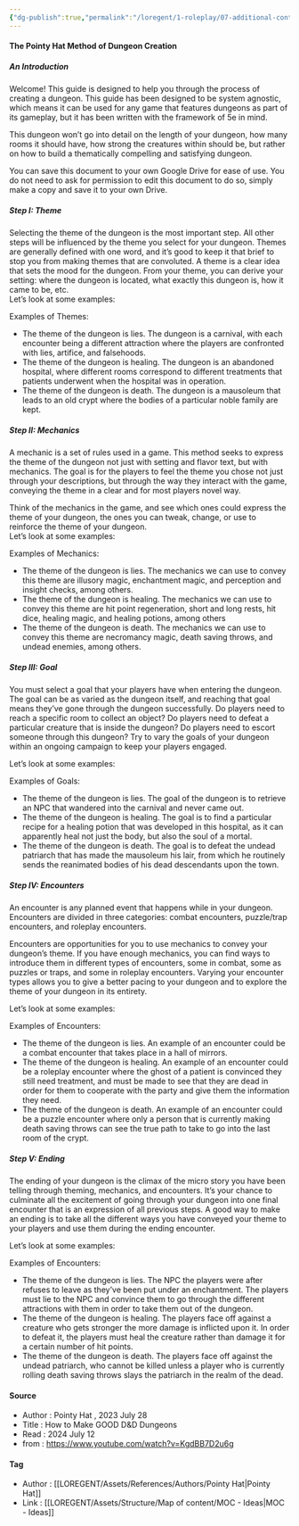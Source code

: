 ```yaml
---
{"dg-publish":true,"permalink":"/loregent/1-roleplay/07-additional-content/rpg-idea-dungeon-creation/"}
---
```


#### The Pointy Hat Method of Dungeon Creation

##### An Introduction

Welcome! This guide is designed to help you through the process of creating a dungeon. This guide has been designed to be system agnostic, which means it can be used for any game that features dungeons as part of its gameplay, but it has been written with the framework of 5e in mind.

This dungeon won’t go into detail on the length of your dungeon, how many rooms it should have, how strong the creatures within should be, but rather on how to build a thematically compelling and satisfying dungeon.

You can save this document to your own Google Drive for ease of use. You do not need to ask for permission to edit this document to do so, simply make a copy and save it to your own Drive.

##### Step I: Theme
  
Selecting the theme of the dungeon is the most important step. All other steps will be influenced by the theme you select for your dungeon. Themes are generally defined with one word, and it’s good to keep it that brief to stop you from making themes that are convoluted. A theme is a clear idea that sets the mood for the dungeon. From your theme, you can derive your setting: where the dungeon is located, what exactly this dungeon is, how it came to be, etc.  
Let’s look at some examples:

Examples of Themes: 

- The theme of the dungeon is lies. The dungeon is a carnival, with each encounter being a different attraction where the players are confronted with lies, artifice, and falsehoods.
- The theme of the dungeon is healing. The dungeon is an abandoned hospital, where different rooms correspond to different treatments that patients underwent when the hospital was in operation.
- The theme of the dungeon is death. The dungeon is a mausoleum that leads to an old crypt where the bodies of a particular noble family are kept.

##### Step II: Mechanics

A mechanic is a set of rules used in a game. This method seeks to express the theme of the dungeon not just with setting and flavor text, but with mechanics. The goal is for the players to feel the theme you chose not just through your descriptions, but through the way they interact with the game, conveying the theme in a clear and for most players novel way.

Think of the mechanics in the game, and see which ones could express the theme of your dungeon, the ones you can tweak, change, or use to reinforce the theme of your dungeon.  
Let’s look at some examples:

Examples of Mechanics: 

- The theme of the dungeon is lies. The mechanics we can use to convey this theme are illusory magic, enchantment magic, and perception and insight checks, among others.
- The theme of the dungeon is healing. The mechanics we can use to convey this theme are hit point regeneration, short and long rests, hit dice, healing magic, and healing potions, among others
- The theme of the dungeon is death. The mechanics we can use to convey this theme are necromancy magic, death saving throws, and undead enemies, among others.

##### Step III: Goal

You must select a goal that your players have when entering the dungeon. The goal can be as varied as the dungeon itself, and reaching that goal means they’ve gone through the dungeon successfully. Do players need to reach a specific room to collect an object? Do players need to defeat a particular creature that is inside the dungeon? Do players need to escort someone through this dungeon? Try to vary the goals of your dungeon within an ongoing campaign to keep your players engaged.

Let’s look at some examples:

Examples of Goals: 

- The theme of the dungeon is lies. The goal of the dungeon is to retrieve an NPC that wandered into the carnival and never came out.
- The theme of the dungeon is healing. The goal is to find a particular recipe for a healing potion that was developed in this hospital, as it can apparently heal not just the body, but also the soul of a mortal.
- The theme of the dungeon is death. The goal is to defeat the undead patriarch that has made the mausoleum his lair, from which he routinely sends the reanimated bodies of his dead descendants upon the town.

##### Step IV: Encounters

An encounter is any planned event that happens while in your dungeon. Encounters are divided in three categories: combat encounters, puzzle/trap encounters, and roleplay encounters.

Encounters are opportunities for you to use mechanics to convey your dungeon’s theme. If you have enough mechanics, you can find ways to introduce them in different types of encounters, some in combat, some as puzzles or traps, and some in roleplay encounters. Varying your encounter types allows you to give a better pacing to your dungeon and to explore the theme of your dungeon in its entirety.

Let’s look at some examples:

Examples of Encounters: 

- The theme of the dungeon is lies. An example of an encounter could be a combat encounter that takes place in a hall of mirrors.
- The theme of the dungeon is healing. An example of an encounter could be a roleplay encounter where the ghost of a patient is convinced they still need treatment, and must be made to see that they are dead in order for them to cooperate with the party and give them the information they need.
- The theme of the dungeon is death. An example of an encounter could be a puzzle encounter where only a person that is currently making death saving throws can see the true path to take to go into the last room of the crypt.

##### Step V: Ending

The ending of your dungeon is the climax of the micro story you have been telling through theming, mechanics, and encounters. It’s your chance to culminate all the excitement of going through your dungeon into one final encounter that is an expression of all previous steps. A good way to make an ending is to take all the different ways you have conveyed your theme to your players and use them during the ending encounter.

Let’s look at some examples:

Examples of Encounters: 

- The theme of the dungeon is lies. The NPC the players were after refuses to leave as they’ve been put under an enchantment. The players must lie to the NPC and convince them to go through the different attractions with them in order to take them out of the dungeon.
- The theme of the dungeon is healing. The players face off against a creature who gets stronger the more damage is inflicted upon it. In order to defeat it, the players must heal the creature rather than damage it for a certain number of hit points.
- The theme of the dungeon is death. The players face off against the undead patriarch, who cannot be killed unless a player who is currently rolling death saving throws slays the patriarch in the realm of the dead.

<!--- ---------------------------------------------------------------------  -->
#### Source
- Author : Pointy Hat ,  2023 July 28
- Title : How to Make GOOD D&D Dungeons
- Read : 2024 July 12
- from : https://www.youtube.com/watch?v=KgdBB7D2u6g
<!--- ---------------------------------------------------------------------  -->
#### Tag
- Author : [[LOREGENT/Assets/References/Authors/Pointy Hat\|Pointy Hat]]
- Link : [[LOREGENT/Assets/Structure/Map of content/MOC - Ideas\|MOC - Ideas]]

